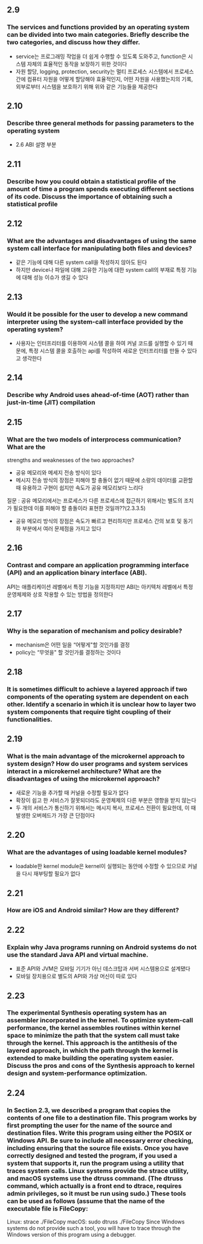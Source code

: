 ## 2.9

### The services and functions provided by an operating system can be divided into two main categories. Briefly describe the two categories, and discuss how they differ.

- service는 프로그래밍 작업을 더 쉽게 수행할 수 있도록 도와주고, function은 시스템 자체의 효율적인 동작을 보장하기 위한 것이다
- 자원 할당, logging, protection, security는 멀티 프로세스 시스템에서 프로세스 간에 컴퓨터 자원을 어떻게 할당해야 효율적인지, 어떤 자원을 사용했는지의 기록, 외부로부터 시스템을 보호하기 위해 위와 같은 기능들을 제공한다

## 2.10

### Describe three general methods for passing parameters to the operating system

- 2.6 ABI 설명 부분

## 2.11

### Describe how you could obtain a statistical profile of the amount of time a program spends executing different sections of its code. Discuss the importance of obtaining such a statistical profile

## 2.12

### What are the advantages and disadvantages of using the same system call interface for manipulating both files and devices?
- 같은 기능에 대해 다른 system call을 작성하지 않아도 된다
- 하지만 device나 파일에 대해 고유한 기능에 대한 system call의 부재로 특정 기능에 대해 성능 이슈가 생길 수 있다

## 2.13

### Would it be possible for the user to develop a new command interpreter using the system-call interface provided by the operating system?

- 사용자는 인터프리터를 이용하여 시스템 콜을 하여 커널 코드를 실행할 수 있기 때문에, 특정 시스템 콜을 호출하는 api를 작성하여 새로운 인터프리터를 만들 수 있다고 생각한다

## 2.14

### Describe why Android uses ahead-of-time (AOT) rather than just-in-time (JIT) compilation

## 2.15

### What are the two models of interprocess communication? What are the
strengths and weaknesses of the two approaches?

- 공유 메모리와 메세지 전송 방식이 있다
- 메시지 전송 방식의 장점은 피해야 할 충돌이 없기 때문에 소량의 데이터를 교환할 때 유용하고 구현이 쉽지만 속도가 공유 메모리보다 느리다

질문 : 공유 메모리에서는 프로세스가 다른 프로세스에 접근하기 위해서는 별도의 조치가 필요한데 이를 피해야 할 충돌이라 표현한 것일까??(2.3.3.5)

- 공유 메모리 방식의 장점은 속도가 빠르고 편리하지만 프로세스 간의 보호 및  동기화 부분에서 여러 문제점을 가지고 있다

## 2.16

### Contrast and compare an application programming interface (API) and an application binary interface (ABI).
API는 애플리케이션 레벨에서 특정 기능을 지정하지만 ABI는 아키텍처 레벨에서 특정 운영체제와 상호 작용할 수 있는 방법을 정의한다

## 2.17

### Why is the separation of mechanism and policy desirable?

- mechanism은 어떤 일을 “어떻게"할 것인가를 결정
- policy는 “무엇을" 할 것인가를 결정하는 것이다

## 2.18

### It is sometimes difficult to achieve a layered approach if two components of the operating system are dependent on each other. Identify a scenario in which it is unclear how to layer two system components that require tight coupling of their functionalities.

## 2.19

### What is the main advantage of the microkernel approach to system design? How do user programs and system services interact in a microkernel architecture? What are the disadvantages of using the microkernel approach?
- 새로운 기능을 추가할 때 커널을 수정할 필요가 없다
- 확장이 쉽고 한 서비스가 잘못되더라도 운영체제의 다른 부분은 영향을 받지 않는다
- 두 개의 서비스가 통신하기 위해서는 메시지 복사, 프로세스 전환이 필요한데, 이 때 발생한 오버헤드가 가장 큰 단점이다

## 2.20

### What are the advantages of using loadable kernel modules?
- loadable한 kernel module은 kernel이 실행되는 동안에 수정할 수 있으므로 커널을 다시 재부팅할 필요가 없다

## 2.21

### How are iOS and Android similar? How are they different?

## 2.22

### Explain why Java programs running on Android systems do not use the standard Java API and virtual machine.
- 표준 API와 JVM은 모바일 기기가 아닌 데스크탑과 서버 시스템용으로 설계됐다
- 모바일 장치용으로 별도의 API와 가상 머신이 따로 있다

## 2.23

### The experimental Synthesis operating system has an assembler incorporated in the kernel. To optimize system-call performance, the kernel assembles routines within kernel space to minimize the path that the system call must take through the kernel. This approach is the antithesis of the layered approach, in which the path through the kernel is extended to make building the operating system easier. Discuss the pros and cons of the Synthesis approach to kernel design and system-performance optimization.

## 2.24

### In Section 2.3, we described a program that copies the contents of one file to a destination file. This program works by first prompting the user for the name of the source and destination files. Write this program using either the POSIX or Windows API. Be sure to include all necessary error checking, including ensuring that the source file exists. Once you have correctly designed and tested the program, if you used a system that supports it, run the program using a utility that traces system calls. Linux systems provide the strace utility, and macOS systems use the dtruss command. (The dtruss command, which actually is a front end to dtrace, requires admin privileges, so it must be run using sudo.) These tools can be used as follows (assume that the name of the executable file is FileCopy:

Linux:
strace ./FileCopy
macOS:
sudo dtruss ./FileCopy
Since Windows systems do not provide such a tool, you will have to
trace through the Windows version of this program using a debugger.